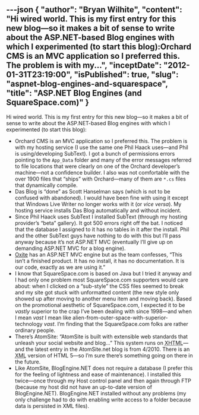 ---json
{
  "author": "Bryan Wilhite",
  "content": "Hi wired world. This is my first entry for this new blog—so it makes a bit of sense to write about the ASP.NET-based Blog engines with which I experimented (to start this blog):Orchard CMS is an MVC application so I preferred this. The problem is with my...",
  "inceptDate": "2012-01-31T23:19:00",
  "isPublished": true,
  "slug": "aspnet-blog-engines-and-squarespace",
  "title": "ASP.NET Blog Engines (and SquareSpace.com)"
}
---

Hi wired world. This is my first entry for this new blog—so it makes a bit of sense to write about the ASP.NET-based Blog engines with which I experimented (to start this blog):

*   Orchard CMS is an MVC application so I preferred this. The problem is with my hosting service (I use the same one Phil Haack uses—and Phil is using/developing SubText). I got a bunch of permissions errors pointing to the `App_Data` folder and many of the error messages referred to file locations that were clearly on one of the Orchard developer’s machine—not a confidence builder. I also was not comfortable with the over 1900 files that “ships” with Orchard—many of them are `*.cs` files that dynamically compile.
*   Das Blog is “done” as Scott Hanselman says (which is not to be confused with abandoned). I would have been fine with using it except that Windows Live Writer no longer works with it (or *vice versa*). My hosting service installs Das Blog automatically and without incident.
*   Since Phil Haack uses SubText I installed SubText (through my hosting provider’s “beta” gallery). It got 500 errors right off the bat. I noticed that the database I assigned to it has no tables in it after the install. Phil and the other SubText guys have nothing to do with this but I’ll pass anyway because it’s not ASP.NET MVC (eventually I’ll give up on demanding ASP.NET MVC for a blog engine).
*   [Oxite](http://oxite.codeplex.com/) has an ASP.NET MVC engine but as the team confesses, “This isn’t a finished product. It has no install, it has no documentation. It is our code, exactly as we are using it.”
*   I know that SquareSpace.com is based on Java but I tried it anyway and I had only one problem most SquareSpace.com supporters would care about: when I clicked on a “sub-style” the CSS files seemed to break and my site got stuck with unformatted content (the new style only showed up after moving to another menu item and moving back). Based on the promotional aesthetic of SquareSpace.com, I expected it to be *vastly* superior to the crap I’ve been dealing with since 1998—and when I mean *vast* I mean like alien-from-outer-space-with-superior-technology *vast*. I’m finding that the SquareSpace.com folks are rather ordinary people.
*   There’s AtomSite: “AtomSite is built with extensible web standards that unleash your social website and blog…” This system runs on <acronym title="Extensible Hypertext Markup Language">XHTML</acronym>—and the latest entry in the AtomSite.net blog is from 4/2010. There is an <acronym title="Extensible Markup Language">XML</acronym> version of HTML 5—so I’m sure there’s something going on there in the future.
*   Like AtomSite, BlogEngine.NET does not require a database (I prefer this for the feeling of lightness and ease of maintenance). I installed this twice—once through my Host control panel and then again through FTP (because my host did not have an up-to-date version of BlogEngine.NET). BlogEngine.NET installed without any problems (my only challenge had to do with enabling write access to a folder because data is persisted in XML files).
